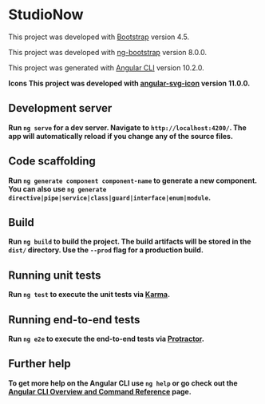 # StudioNow

This project was developed with [Bootstrap](https://getbootstrap.com/) version 4.5.

This project was developed with [ng-bootstrap](https://ng-bootstrap.github.io/) version 8.0.0.

This project was generated with [Angular CLI](https://github.com/angular/angular-cli) version 10.2.0.

<b>Icons<b>
This project was developed with [angular-svg-icon](https://github.com/czeckd/angular-svg-icon) version 11.0.0.


## Development server

Run `ng serve` for a dev server. Navigate to `http://localhost:4200/`. The app will automatically reload if you change any of the source files.

## Code scaffolding

Run `ng generate component component-name` to generate a new component. You can also use `ng generate directive|pipe|service|class|guard|interface|enum|module`.

## Build

Run `ng build` to build the project. The build artifacts will be stored in the `dist/` directory. Use the `--prod` flag for a production build.

## Running unit tests

Run `ng test` to execute the unit tests via [Karma](https://karma-runner.github.io).

## Running end-to-end tests

Run `ng e2e` to execute the end-to-end tests via [Protractor](http://www.protractortest.org/).

## Further help

To get more help on the Angular CLI use `ng help` or go check out the [Angular CLI Overview and Command Reference](https://angular.io/cli) page.